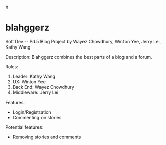 #<h1> blahggerz </h1>
Soft Dev -- Pd.5  Blog Project
by Wayez Chowdhury, Winton Yee, Jerry Lei, Kathy Wang

Description: Blahggerz combines the best parts of a blog and a forum. 


Roles:<ol>
<li>Leader: Kathy Wang</li>
<li>UX: Winton Yee</li>
<li>Back End: Wayez Chowdhury</li>
<li>Middleware: Jerry Lei</li>
</ol>

Features:<ul>
<li>Login/Registration</li>
<li>Commenting on stories</li>
</ul>

Potential features:<ul>
<li>Removing stories and comments</li>
</ul>
